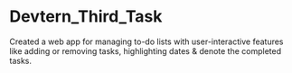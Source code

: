 # Devtern_Third_Task
Created a web app for managing to-do lists with user-interactive features like adding or removing tasks, highlighting dates &amp; denote the completed tasks.
